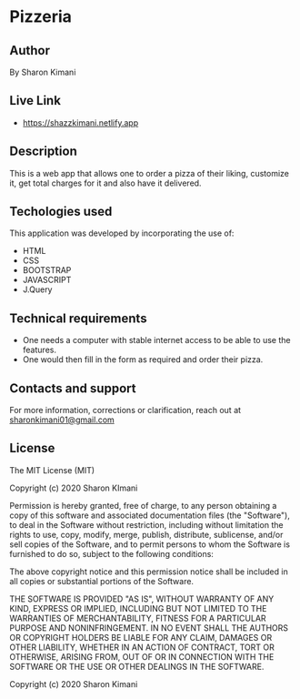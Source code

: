 # Pizzeria
## Author
 By Sharon Kimani
 ## Live Link 
 * https://shazzkimani.netlify.app
## Description
This is a web app that allows one to order a pizza of their liking, customize it, get total charges for it and also have it delivered.

## Techologies used
This application was developed by incorporating the use of:
- HTML 
- CSS
- BOOTSTRAP
- JAVASCRIPT
- J.Query
## Technical requirements
- One needs a computer with stable internet access to be able to use the features. 
- One would then fill in the form as required and order their pizza.
## Contacts and support
For more information, corrections or clarification, reach out at sharonkimani01@gmail.com
## License
The MIT License (MIT)

Copyright (c) 2020 Sharon KImani

Permission is hereby granted, free of charge, to any person obtaining a copy of this software and associated documentation files (the "Software"), to deal in the Software without restriction, including without limitation the rights to use, copy, modify, merge, publish, distribute, sublicense, and/or sell copies of the Software, and to permit persons to whom the Software is furnished to do so, subject to the following conditions:

The above copyright notice and this permission notice shall be included in all copies or substantial portions of the Software.

THE SOFTWARE IS PROVIDED "AS IS", WITHOUT WARRANTY OF ANY KIND, EXPRESS OR IMPLIED, INCLUDING BUT NOT LIMITED TO THE WARRANTIES OF MERCHANTABILITY, FITNESS FOR A PARTICULAR PURPOSE AND NONINFRINGEMENT. IN NO EVENT SHALL THE AUTHORS OR COPYRIGHT HOLDERS BE LIABLE FOR ANY CLAIM, DAMAGES OR OTHER LIABILITY, WHETHER IN AN ACTION OF CONTRACT, TORT OR OTHERWISE, ARISING FROM, OUT OF OR IN CONNECTION WITH THE SOFTWARE OR THE USE OR OTHER DEALINGS IN THE SOFTWARE.

Copyright (c) 2020 Sharon Kimani
